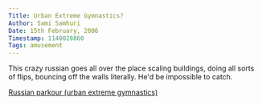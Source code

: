 ```yaml
---
Title: Urban Extreme Gymnastics?
Author: Sami Samhuri
Date: 15th February, 2006
Timestamp: 1140028860
Tags: amusement
---
```


This crazy russian goes all over the place scaling buildings, doing all sorts of flips, bouncing off the walls literally. He'd be impossible to catch.

<a href="http://www.videobomb.com/posts/show/46">Russian parkour (urban extreme gymnastics)</a>

